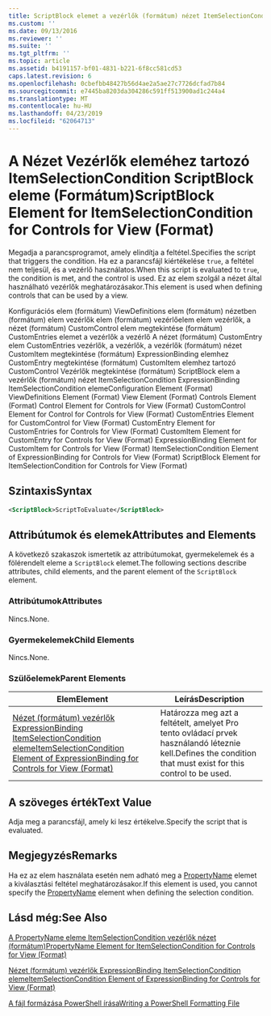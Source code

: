 ```yaml
---
title: ScriptBlock elemet a vezérlők (formátum) nézet ItemSelectionCondition |} A Microsoft Docs
ms.custom: ''
ms.date: 09/13/2016
ms.reviewer: ''
ms.suite: ''
ms.tgt_pltfrm: ''
ms.topic: article
ms.assetid: b4191157-bf01-4831-b221-6f8cc581cd53
caps.latest.revision: 6
ms.openlocfilehash: 0cbefbb48427b56d4ae2a5ae27c7726dcfad7b84
ms.sourcegitcommit: e7445ba8203da304286c591ff513900ad1c244a4
ms.translationtype: MT
ms.contentlocale: hu-HU
ms.lasthandoff: 04/23/2019
ms.locfileid: "62064713"
---
```

# <a name="scriptblock-element-for-itemselectioncondition-for-controls-for-view-format"></a><span data-ttu-id="93279-102">A Nézet Vezérlők eleméhez tartozó ItemSelectionCondition ScriptBlock eleme (Formátum)</span><span class="sxs-lookup"><span data-stu-id="93279-102">ScriptBlock Element for ItemSelectionCondition for Controls for View (Format)</span></span>

<span data-ttu-id="93279-103">Megadja a parancsprogramot, amely elindítja a feltétel.</span><span class="sxs-lookup"><span data-stu-id="93279-103">Specifies the script that triggers the condition.</span></span> <span data-ttu-id="93279-104">Ha ez a parancsfájl kiértékelése `true`, a feltétel nem teljesül, és a vezérlő használatos.</span><span class="sxs-lookup"><span data-stu-id="93279-104">When this script is evaluated to `true`, the condition is met, and the control is used.</span></span> <span data-ttu-id="93279-105">Ez az elem szolgál a nézet által használható vezérlők meghatározásakor.</span><span class="sxs-lookup"><span data-stu-id="93279-105">This element is used when defining controls that can be used by a view.</span></span>

<span data-ttu-id="93279-106">Konfigurációs elem (formátum) ViewDefinitions elem (formátum) nézetben (formátum) elem vezérlők elem (formátum) vezérlőelem elem vezérlők, a nézet (formátum) CustomControl elem megtekintése (formátum) CustomEntries elemet a vezérlők a vezérlő A nézet (formátum) CustomEntry elem CustomEntries vezérlők, a vezérlők, a vezérlők (formátum) nézet CustomItem megtekintése (formátum) ExpressionBinding elemhez CustomEntry megtekintése (formátum) CustomItem elemhez tartozó CustomControl Vezérlők megtekintése (formátum) ScriptBlock elem a vezérlők (formátum) nézet ItemSelectionCondition ExpressionBinding ItemSelectionCondition eleme</span><span class="sxs-lookup"><span data-stu-id="93279-106">Configuration Element (Format) ViewDefinitions Element (Format) View Element (Format) Controls Element (Format) Control Element for Controls for View (Format) CustomControl Element for Control for Controls for View (Format) CustomEntries Element for CustomControl for View (Format) CustomEntry Element for CustomEntries for Controls for View (Format) CustomItem Element for CustomEntry for Controls for View (Format) ExpressionBinding Element for CustomItem for Controls for View (Format) ItemSelectionCondition Element of ExpressionBinding for Controls for View (Format) ScriptBlock Element for ItemSelectionCondition for Controls for View (Format)</span></span>

## <a name="syntax"></a><span data-ttu-id="93279-107">Szintaxis</span><span class="sxs-lookup"><span data-stu-id="93279-107">Syntax</span></span>

```xml
<ScriptBlock>ScriptToEvaluate</ScriptBlock>
```

## <a name="attributes-and-elements"></a><span data-ttu-id="93279-108">Attribútumok és elemek</span><span class="sxs-lookup"><span data-stu-id="93279-108">Attributes and Elements</span></span>

<span data-ttu-id="93279-109">A következő szakaszok ismertetik az attribútumokat, gyermekelemek és a fölérendelt eleme a `ScriptBlock` elemet.</span><span class="sxs-lookup"><span data-stu-id="93279-109">The following sections describe attributes, child elements, and the parent element of the `ScriptBlock` element.</span></span>

### <a name="attributes"></a><span data-ttu-id="93279-110">Attribútumok</span><span class="sxs-lookup"><span data-stu-id="93279-110">Attributes</span></span>

<span data-ttu-id="93279-111">Nincs.</span><span class="sxs-lookup"><span data-stu-id="93279-111">None.</span></span>

### <a name="child-elements"></a><span data-ttu-id="93279-112">Gyermekelemek</span><span class="sxs-lookup"><span data-stu-id="93279-112">Child Elements</span></span>

<span data-ttu-id="93279-113">Nincs.</span><span class="sxs-lookup"><span data-stu-id="93279-113">None.</span></span>

### <a name="parent-elements"></a><span data-ttu-id="93279-114">Szülőelemek</span><span class="sxs-lookup"><span data-stu-id="93279-114">Parent Elements</span></span>

|<span data-ttu-id="93279-115">Elem</span><span class="sxs-lookup"><span data-stu-id="93279-115">Element</span></span>|<span data-ttu-id="93279-116">Leírás</span><span class="sxs-lookup"><span data-stu-id="93279-116">Description</span></span>|
|-------------|-----------------|
|[<span data-ttu-id="93279-117">Nézet (formátum) vezérlők ExpressionBinding ItemSelectionCondition eleme</span><span class="sxs-lookup"><span data-stu-id="93279-117">ItemSelectionCondition Element of ExpressionBinding for Controls for View (Format)</span></span>](./itemselectioncondition-element-for-expressionbinding-for-controls-for-view-format.md)|<span data-ttu-id="93279-118">Határozza meg azt a feltételt, amelyet Pro tento ovládací prvek használandó léteznie kell.</span><span class="sxs-lookup"><span data-stu-id="93279-118">Defines the condition that must exist for this control to be used.</span></span>|

## <a name="text-value"></a><span data-ttu-id="93279-119">A szöveges érték</span><span class="sxs-lookup"><span data-stu-id="93279-119">Text Value</span></span>

<span data-ttu-id="93279-120">Adja meg a parancsfájl, amely ki lesz értékelve.</span><span class="sxs-lookup"><span data-stu-id="93279-120">Specify the script that is evaluated.</span></span>

## <a name="remarks"></a><span data-ttu-id="93279-121">Megjegyzés</span><span class="sxs-lookup"><span data-stu-id="93279-121">Remarks</span></span>

<span data-ttu-id="93279-122">Ha ez az elem használata esetén nem adható meg a [PropertyName](./propertyname-element-for-itemselectioncondition-for-controls-for-view-format.md) elemet a kiválasztási feltétel meghatározásakor.</span><span class="sxs-lookup"><span data-stu-id="93279-122">If this element is used, you cannot specify the [PropertyName](./propertyname-element-for-itemselectioncondition-for-controls-for-view-format.md) element when defining the selection condition.</span></span>

## <a name="see-also"></a><span data-ttu-id="93279-123">Lásd még:</span><span class="sxs-lookup"><span data-stu-id="93279-123">See Also</span></span>

[<span data-ttu-id="93279-124">A PropertyName eleme ItemSelectionCondition vezérlők nézet (formátum)</span><span class="sxs-lookup"><span data-stu-id="93279-124">PropertyName Element for ItemSelectionCondition for Controls for View (Format)</span></span>](./propertyname-element-for-itemselectioncondition-for-controls-for-view-format.md)

[<span data-ttu-id="93279-125">Nézet (formátum) vezérlők ExpressionBinding ItemSelectionCondition eleme</span><span class="sxs-lookup"><span data-stu-id="93279-125">ItemSelectionCondition Element of ExpressionBinding for Controls for View (Format)</span></span>](./itemselectioncondition-element-for-expressionbinding-for-controls-for-view-format.md)

[<span data-ttu-id="93279-126">A fájl formázása PowerShell írása</span><span class="sxs-lookup"><span data-stu-id="93279-126">Writing a PowerShell Formatting File</span></span>](./writing-a-powershell-formatting-file.md)
